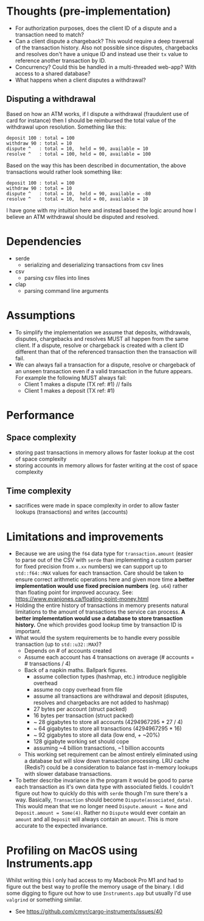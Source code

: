 # Thoughts (pre-implementation)

- For authorization purposes, does the client ID of a dispute and a transaction need to match?
- Can a client dispute a chargeback? This would require a deep traversal of the transaction history. Also not possible since disputes, chargebacks and resolves don't have a unique ID and instead use their `tx` value to reference another transaction by ID.
- Concurrency? Could this be handled in a multi-threaded web-app? With access to a shared database?
- What happens when a client disputes a withdrawal?

## Disputing a withdrawal

Based on how an ATM works, if I dispute a withdrawal (fraudulent use of card for instance) then I should be reimbursed the total value of the withdrawal upon resolution. Something like this:

```
deposit 100 : total = 100
withdraw 90 : total = 10
dispute ^   : total = 10,  held = 90, available = 10
resolve ^   : total = 100, held = 00, available = 100
```

Based on the way this has been described in documentation, the above transactions would rather look something like:

```
deposit 100 : total = 100
withdraw 90 : total = 10
dispute ^   : total = 10,  held = 90, available = -80
resolve ^   : total = 10,  held = 00, available = 10
```

I have gone with my intuition here and instead based the logic around how I believe an ATM withdrawal should be disputed and resolved.

# Dependencies

- serde
  - serializing and deserializing transactions from csv lines
- csv
  - parsing csv files into lines
- clap
  - parsing command line arguments

# Assumptions

- To simplify the implementation we assume that deposits, withdrawals, disputes, chargebacks and resolves MUST all happen from the same client. If a dispute, resolve or chargeback is created with a client ID different than that of the referenced transaction then the transaction will fail.
- We can always fail a transaction for a dispute, resolve or chargeback of an unseen transaction even if a valid transaction in the future appears. For example the following MUST always fail:
  - Client 1 makes a dispute (TX ref: #1) // fails
  - Client 1 makes a deposit (TX ref: #1)

# Performance

## Space complexity

- storing past transactions in memory allows for faster lookup at the cost of space complexity
- storing accounts in memory allows for faster writing at the cost of space complexity

## Time complexity

- sacrifices were made in space complexity in order to allow faster lookups (transactions) and writes (accounts)

# Limitations and improvements
- Because we are using the `f64` data type for `transaction.amount` (easier to parse out of the CSV with `serde` than implementing a custom parser for fixed precision from `x.xx` numbers) we can support up to `std::f64::MAX` values for each transaction. Care should be taken to ensure correct arithmetic operations here and given more time **a better implementation would use fixed precision numbers** (eg. `u64`) rather than floating point for improved accuracy. See: https://www.evanjones.ca/floating-point-money.html
- Holding the entire history of transactions in memory presents natural limitations to the amount of transactions the service can process. **A better implementation would use a database to store transaction history.** One which provides good lookup time by transaction ID is important.
- What would the system requirements be to handle every possible transaction (up to `std::u32::MAX`)?
  - Depends on # of accounts created
  - Assume each account has 4 transactions on average (# accounts = # transactions / 4)
  - Back of a napkin maths. Ballpark figures.
    - assume collection types (hashmap, etc.) introduce negligible overhead
    - assume no copy overhead from file
    - assume all transactions are withdrawal and deposit (disputes, resolves and chargebacks are not added to hashmap)
    - 27 bytes per account (struct packed)
    - 16 bytes per transaction (struct packed)
    - ~ 28 gigabytes to store all accounts (4294967295 * 27 / 4)
    - ~ 64 gigabytes to store all transactions (4294967295 * 16)
    - ~ 92 gigabytes to store all data (low end, + ~20%)
    - 128 gigabyte working set should cope
    - assuming ~4 billion transactions, ~1 billion accounts
  - This working set requirement can be almost entirely eliminated using a database but will slow down transaction processing. LRU cache (Redis?) could be a consideration to balance fast in-memory lookups with slower database transactions.
- To better describe invariance in the program it would be good to parse each transaction as it's own data type with associated fields. I couldn't figure out how to quickly do this with `serde` though I'm sure there's a way. Basically, `Transaction` should become `Dispute(associated_data)`. This would mean that we no longer need `Dispute.amount = None` and `Deposit.amount = Some(4)`. Rather no `Dispute` would ever contain an `amount` and all `Deposit` will always contain an `amount`. This is more accurate to the expected invariance.


# Profiling on MacOS using Instruments.app

Whilst writing this I only had access to my Macbook Pro M1 and had to figure out the best way to profile the memory usage of the binary. I did some digging to figure out how to use `Instruments.app` but usually I'd use `valgrind` or something similar.

- See https://github.com/cmyr/cargo-instruments/issues/40
